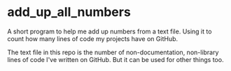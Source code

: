 # add_up_all_numbers

A short program to help me add up numbers from a text file. Using it to count how many lines of code my projects have on GitHub.

The text file in this repo is the number of non-documentation, non-library lines of code I've written on GitHub. But it can be used for other things too.
